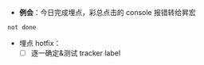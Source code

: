 - **例会**：今日完成埋点，彩总点击的 console 报错转给昇宏
```tasks
not done

```
- 埋点 hotfix：
	- [ ] 逐一确定&测试 tracker label
